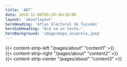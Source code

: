 ```yaml
---
title: 'AET'
date: 2018-12-06T09:29:16+10:00
layout: 'aboutlayout'
heroHeading: 'Atlas Electoral de Tucumán'
heroSubHeading: "Acá va un texto."
heroBackground: 'image/mapa_acuarela.jpeg'
---
```


<div>
{{< content-strip-left "/pages/about" "content1" >}}
</div>
<div>
{{< content-strip-right "/pages/about" "content2" >}}
</div>
<div>
{{< content-strip-center "/pages/about" "content3" >}}
</div>
